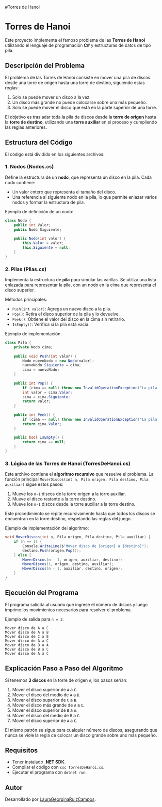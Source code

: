 #Torres de Hanoi

# Torres de Hanoi

Este proyecto implementa el famoso problema de las **Torres de Hanoi** utilizando el lenguaje de programación **C#** y estructuras de datos de tipo pila.

## Descripción del Problema
El problema de las Torres de Hanoi consiste en mover una pila de discos desde una torre de origen hasta una torre de destino, siguiendo estas reglas:
1. Solo se puede mover un disco a la vez.
2. Un disco más grande no puede colocarse sobre uno más pequeño.
3. Solo se puede mover el disco que está en la parte superior de una torre.

El objetivo es trasladar toda la pila de discos desde la **torre de origen** hasta la **torre de destino**, utilizando una **torre auxiliar** en el proceso y cumpliendo las reglas anteriores.

## Estructura del Código
El código está dividido en los siguientes archivos:

### 1. **Nodos (Nodos.cs)**
Define la estructura de un **nodo**, que representa un disco en la pila. Cada nodo contiene:
- Un valor entero que representa el tamaño del disco.
- Una referencia al siguiente nodo en la pila, lo que permite enlazar varios nodos y formar la estructura de pila.

Ejemplo de definición de un nodo:
```csharp
class Nodo {
    public int Valor;
    public Nodo Siguiente;
    
    public Nodo(int valor) {
        this.Valor = valor;
        this.Siguiente = null;
    }
}
```

### 2. **Pilas (Pilas.cs)**
Implementa la estructura de **pila** para simular las varillas. Se utiliza una lista enlazada para representar la pila, con un nodo en la cima que representa el disco superior.

Métodos principales:
- `Push(int valor)`: Agrega un nuevo disco a la pila.
- `Pop()`: Retira el disco superior de la pila y lo devuelve.
- `Peek()`: Obtiene el valor del disco en la cima sin retirarlo.
- `IsEmpty()`: Verifica si la pila está vacía.

Ejemplo de implementación:
```csharp
class Pila {
    private Nodo cima;
    
    public void Push(int valor) {
        Nodo nuevoNodo = new Nodo(valor);
        nuevoNodo.Siguiente = cima;
        cima = nuevoNodo;
    }
    
    public int Pop() {
        if (cima == null) throw new InvalidOperationException("La pila está vacía");
        int valor = cima.Valor;
        cima = cima.Siguiente;
        return valor;
    }
    
    public int Peek() {
        if (cima == null) throw new InvalidOperationException("La pila está vacía");
        return cima.Valor;
    }
    
    public bool IsEmpty() {
        return cima == null;
    }
}
```

### 3. **Lógica de las Torres de Hanoi (TorresDeHanoi.cs)**
Este archivo contiene el **algoritmo recursivo** que resuelve el problema. La función principal `MoverDiscos(int n, Pila origen, Pila destino, Pila auxiliar)` sigue estos pasos:
1. Mueve los `n-1` discos de la torre origen a la torre auxiliar.
2. Mueve el disco restante a la torre destino.
3. Mueve los `n-1` discos desde la torre auxiliar a la torre destino.

Este procedimiento se repite recursivamente hasta que todos los discos se encuentran en la torre destino, respetando las reglas del juego.

Ejemplo de implementación del algoritmo:
```csharp
void MoverDiscos(int n, Pila origen, Pila destino, Pila auxiliar) {
    if (n == 1) {
        Console.WriteLine($"Mover disco de {origen} a {destino}");
        destino.Push(origen.Pop());
    } else {
        MoverDiscos(n - 1, origen, auxiliar, destino);
        MoverDiscos(1, origen, destino, auxiliar);
        MoverDiscos(n - 1, auxiliar, destino, origen);
    }
}
```

## Ejecución del Programa
El programa solicita al usuario que ingrese el número de discos y luego imprime los movimientos necesarios para resolver el problema.

Ejemplo de salida para `n = 3`:
```
Mover disco de A a C
Mover disco de A a B
Mover disco de C a B
Mover disco de A a C
Mover disco de B a A
Mover disco de B a C
Mover disco de A a C
```

## Explicación Paso a Paso del Algoritmo
Si tenemos **3 discos** en la torre de origen `A`, los pasos serían:
1. Mover el disco superior de `A` a `C`.
2. Mover el disco del medio de `A` a `B`.
3. Mover el disco superior de `C` a `B`.
4. Mover el disco más grande de `A` a `C`.
5. Mover el disco superior de `B` a `A`.
6. Mover el disco del medio de `B` a `C`.
7. Mover el disco superior de `A` a `C`.

El mismo patrón se sigue para cualquier número de discos, asegurando que nunca se viole la regla de colocar un disco grande sobre uno más pequeño.

## Requisitos
- Tener instalado **.NET SDK**.
- Compilar el código con `csc TorresDeHanoi.cs`.
- Ejecutar el programa con `dotnet run`.

## Autor
Desarrollado por [LauraGeorginaRuizCampos](https://github.com/LauraGeorginaRuizCampos/Torres-de-Hanoi).


